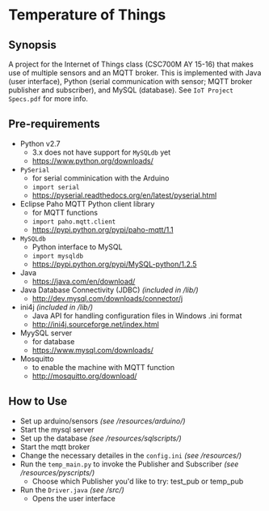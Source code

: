 # Temperature of Things

## Synopsis
A project for the Internet of Things class (CSC700M AY 15-16) that makes use of multiple sensors and an MQTT broker. This is implemented with Java (user interface), Python (serial communication with sensor; MQTT broker publisher and subscriber), and MySQL (database). See `IoT Project Specs.pdf` for more info.

## Pre-requirements
* Python v2.7
	* 3.x does not have support for `MySQLdb` yet
	* https://www.python.org/downloads/
* `PySerial`
	* for serial comminication with the Arduino
	* `import serial`
	* https://pyserial.readthedocs.org/en/latest/pyserial.html
* Eclipse Paho MQTT Python client library
	* for MQTT functions
	* `import paho.mqtt.client`
	* https://pypi.python.org/pypi/paho-mqtt/1.1
* `MySQLdb`
	* Python interface to MySQL
	* `import mysqldb`
	* https://pypi.python.org/pypi/MySQL-python/1.2.5
* Java
	* https://java.com/en/download/
* Java Database Connectivity (JDBC) *(included in /lib/)*
	* http://dev.mysql.com/downloads/connector/j 
* ini4j *(included in /lib/)*
	* Java API for handling configuration files in Windows .ini format
	* http://ini4j.sourceforge.net/index.html
* MyySQL server
	* for database
	* https://www.mysql.com/downloads/
* Mosquitto
	* to enable the machine with MQTT function
	* http://mosquitto.org/download/

## How to Use
* Set up arduino/sensors *(see /resources/arduino/)*
* Start the mysql server
* Set up the database *(see /resources/sqlscripts/)*
* Start the mqtt broker
* Change the necessary detailes in the `config.ini` *(see /resources/)*
* Run the `temp_main.py` to invoke the Publisher and Subscriber *(see /resources/pyscripts/)*
	* Choose which Publisher you'd like to try: test_pub or temp_pub
* Run the `Driver.java` *(see /src/)*
	* Opens the user interface
